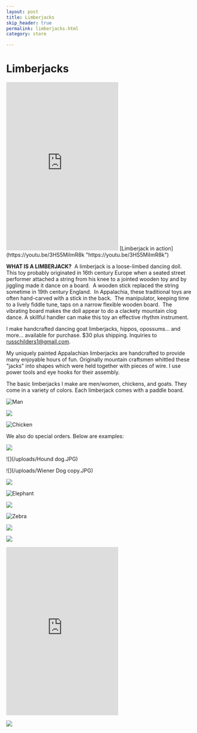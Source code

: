 ```yaml
---
layout: post
title: Limberjacks
skip_header: true
permalink: limberjacks.html
category: store

---
```

# Limberjacks

<iframe width="300" height="450" src="https://www.youtube.com/embed/3HS5MiImR8k?rel=0" frameborder="0" allow="accelerometer; autoplay; encrypted-media; gyroscope; picture-in-picture" allowfullscreen></iframe> [Limberjack in action](https://youtu.be/3HS5MiImR8k "https://youtu.be/3HS5MiImR8k")

**WHAT IS A LIMBERJACK?**  A limberjack is a loose-limbed dancing doll.  This toy probably originated in 16th century Europe when a seated street performer attached a string from his knee to a jointed wooden toy and by jiggling made it dance on a board.  A wooden stick replaced the string sometime in 19th century England.  In Appalachia, these traditional toys are often hand-carved with a stick in the back.  The manipulator, keeping time to a lively fiddle tune, taps on a narrow flexible wooden board.  The vibrating board makes the doll appear to do a clackety mountain clog dance. A skillful handler can make this toy an effective rhythm instrument.

I make handcrafted dancing goat limberjacks, hippos, opossums... and more... available for purchase. $30 plus shipping. Inquiries to [russchilders1@gmail.com](mailto:russchilders1@gmail.com).

My uniquely painted Appalachian limberjacks are handcrafted to provide many enjoyable hours of fun.  Originally mountain craftsmen whittled these "jacks" into shapes which were held together with pieces of wire. I use power tools and eye hooks for their assembly.

The basic limberjacks I make are men/women, chickens, and goats.  They come in a variety of colors. Each limberjack comes with a paddle board.

![Man](uploads/man-limberjack-small.jpg "Man")

![](/uploads/IMG_7024-1.jpg)

![Chicken](uploads/chicken-limberjack-small.jpg)

We also do special orders.  Below are examples:

![](/uploads/Hippo.JPG)

![](/uploads/Hound dog.JPG)

![](/uploads/Wiener Dog copy.JPG)

![](/uploads/Horse.JPG)

![Elephant](uploads/elephant-limberjack-small.jpg)

![](/uploads/Opossum.JPG)

![Zebra](uploads/zebra-limberjack-small.jpg)

![](/uploads/Lion.jpg)

![](/uploads/Flamingo.JPG)

<iframe width="300" height="450" src="https://www.youtube.com/embed/gbyV2Wd2aEg?rel=0" frameborder="0" allow="accelerometer; autoplay; encrypted-media; gyroscope; picture-in-picture" allowfullscreen></iframe>

![](/uploads/Scotty.JPG)
